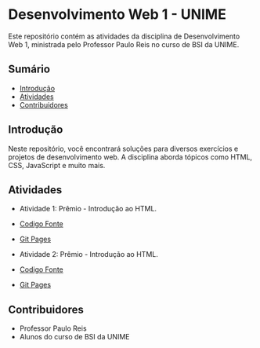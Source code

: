 # Desenvolvimento Web 1 - UNIME

Este repositório contém as atividades da disciplina de Desenvolvimento Web 1, ministrada pelo Professor Paulo Reis no curso de BSI da UNIME.

## Sumário
- [Introdução](#introdução)
- [Atividades](#atividades)
- [Contribuidores](#contribuidores)

## Introdução
Neste repositório, você encontrará soluções para diversos exercícios e projetos de desenvolvimento web. A disciplina aborda tópicos como HTML, CSS, JavaScript e muito mais.

## Atividades
- Atividade 1: Prêmio - Introdução ao HTML.
- [Codigo Fonte](https://github.com/MichelNsouza/Web1Unime/tree/main/Atividade1) 
- [Git Pages](https://michelnsouza.github.io/Web1Unime/Atividade1/index.html)

- Atividade 2: Prêmio - Introdução ao HTML.
- [Codigo Fonte](https://github.com/MichelNsouza/Web1Unime/blob/main/Atividade2) 
- [Git Pages](https://michelnsouza.github.io/Web1Unime/Atividade2/index.html)


## Contribuidores
- Professor Paulo Reis
- Alunos do curso de BSI da UNIME

